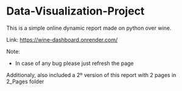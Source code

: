 # Data-Visualization-Project

This is a simple online dynamic report made on python over wine.

Link: https://wine-dashboard.onrender.com/

Note: 
  * In case of any bug please just refresh the page
  
Additionaly, also included a 2º version of this report with 2 pages in 2_Pages folder
